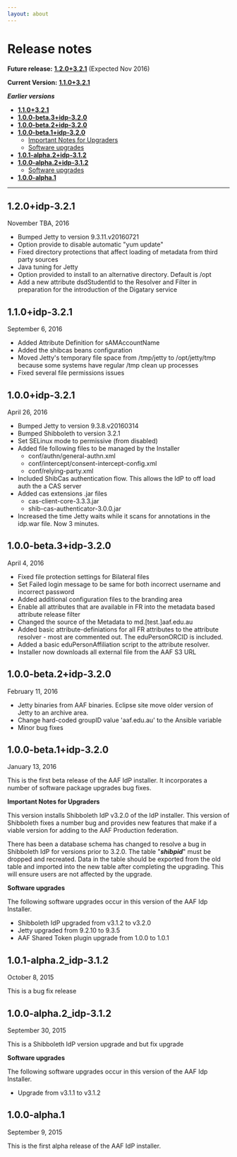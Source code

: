 ```yaml
---
layout: about
---
```


# Release notes

**Future release:** [**1.2.0+3.2.1**](#1.2.0) (Expected Nov 2016)

**Current Version:** [**1.1.0+3.2.1**](#1.1.0)

***Earlier versions***

- [**1.1.0+3.2.1**](#1.0.0)
- [**1.0.0-beta.3+idp-3.2.0**](#1.0.0-beta.3)
- [**1.0.0-beta.2+idp-3.2.0**](#1.0.0-beta.2)
- [**1.0.0-beta.1+idp-3.2.0**](#1.0.0-beta.1)
  - [Important Notes for Upgraders](#1.0.0-beta-notes)
  - [Software upgrades](#1.1.0-beta-software)
- [**1.0.1-alpha.2+idp-3.1.2**](1.0.1-alpha.2)
- [**1.0.0-alpha.2+idp-3.1.2**](1.0.0-alpha.2)
  - [Software upgrades](#1.0.0-alpha.2-software)
- [**1.0.0-alpha.1**](1.0.0-alpha.1)

----------
## <a name="1.2.0"></a>1.2.0+idp-3.2.1 ##

November TBA, 2016

- Bumped Jetty to version 9.3.11.v20160721 
- Option provide to disable automatic "yum update"
- Fixed directory protections that affect loading of metadata from third party sources
- Java tuning for Jetty
- Option provided to install to an alternative directory. Default is /opt
- Add a new attribute dsdStudentId to the Resolver and Filter in preparation for the introduction of the Digatary service

## <a name="1.1.0"></a>1.1.0+idp-3.2.1 ##

September 6, 2016

- Added Attribute Definition for sAMAccountName
- Added the shibcas beans configuration
- Moved Jetty's temporary file space from /tmp/jetty to /opt/jetty/tmp because some systems have regular /tmp clean up processes
- Fixed several file permissions issues


## <a name="1.0.0"></a>1.0.0+idp-3.2.1 ##

April 26, 2016


- Bumped Jetty to version 9.3.8.v20160314
- Bumped Shibboleth to version 3.2.1
- Set SELinux mode to permissive (from disabled)
- Added file following files to be managed by the Installer
    - conf/authn/general-authn.xml
    - conf/intercept/consent-intercept-config.xml 
    - conf/relying-party.xml 
- Included ShibCas authentication flow. This allows the IdP to off load auth the a CAS server
- Added cas extensions .jar files
    - cas-client-core-3.3.3.jar
    - shib-cas-authenticator-3.0.0.jar
- Increased the time Jetty waits while it scans for annotations in the idp.war file. Now 3 minutes.


## <a name="1.0.0-beta.3"></a>1.0.0-beta.3+idp-3.2.0 ##

April 4, 2016

- Fixed file protection settings for Bilateral files
- Set Failed login message to be same for both incorrect username and incorrect password
- Added additional configuration files to the branding area
- Enable all attributes that are available in FR into the metadata based attribute release filter
- Changed the source of the Metadata to md.[test.]aaf.edu.au 
- Added basic attribute-definiations for all FR attributes to the attribute resolver - most are commented out. The eduPersonORCID is included.
- Added a basic eduPersonAffiliation script to the attribute resolver.
- Installer now downloads all external file from the AAF S3 URL

## <a name="1.0.0-beta.2"></a>1.0.0-beta.2+idp-3.2.0 ##

February 11, 2016

- Jetty binaries from AAF binaries. Eclipse site move older version of Jetty to an archive area.
-  Change hard-coded groupID value 'aaf.edu.au' to the Ansible variable
-  Minor bug fixes 

## <a name="1.0.0-beta.1"></a>1.0.0-beta.1+idp-3.2.0 ##

January 13, 2016

This is the first beta release of the AAF IdP installer. It incorporates a number of software package upgrades bug fixes.

<a name="1.0.0-beta-notes"></a>**Important Notes for Upgraders**

This version installs Shibboleth IdP v3.2.0 of the IdP installer. This version of Shibboleth fixes a number bug and provides new features that make if a viable version for adding to the AAF Production federation.

There has been a database schema has changed to resolve a bug in Shibboleth IdP for versions prior to 3.2.0. The table "***shibpid***" must be dropped and recreated. Data in the table should be exported from the old table and imported into the new table after completing the upgrading. This will ensure users are not affected by the upgrade.

<a name="1.1.0-beta-software"></a>**Software upgrades**

The following software upgrades occur in this version of the AAF Idp Installer.

- Shibboleth IdP upgraded from v3.1.2 to v3.2.0
- Jetty upgraded from 9.2.10 to 9.3.5
- AAF Shared Token plugin upgrade from 1.0.0 to 1.0.1


## <a name="1.0.1-alpha.2"></a>1.0.1-alpha.2_idp-3.1.2

October 8, 2015

This is a bug fix release

## <a name="1.0.0-alpha.2"></a>1.0.0-alpha.2_idp-3.1.2

September 30, 2015

This is a Shibboleth IdP version upgrade and but fix upgrade

<a name="1.0.0-alpha.2-software"></a>**Software upgrades**

The following software upgrades occur in this version of the AAF Idp Installer.

- Upgrade from v3.1.1 to v3.1.2

## <a name="1.0.0-alpha.1"></a>1.0.0-alpha.1

September 9, 2015

This is the first alpha release of the AAF IdP installer.